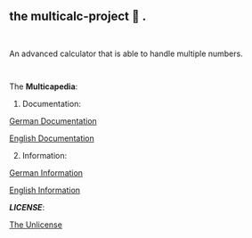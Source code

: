  ## the multicalc-project 🧮 .
`                                                               `

 An advanced calculator that is able to handle multiple numbers. 

`                                                               `

The **Multicapedia**:

1. Documentation: 

[German Documentation](.mucape/documentation-de.md)

[English Documentation](.mucape/documentation-en.md)

2. Information: 

[German Information](.mucape/information-de.md)

[English Information](.mucape/informatio-en.md)


**_LICENSE_**: 

[The Unlicense](https://github.com/dr3adlyx/multicalc-project/blob/main/LICENSE)
